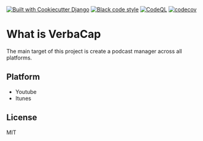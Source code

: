 [![Built with Cookiecutter Django](https://img.shields.io/badge/built%20with-Cookiecutter%20Django-ff69b4.svg?logo=cookiecutter)](https://github.com/cookiecutter/cookiecutter-django/)
[![Black code style](https://img.shields.io/badge/code%20style-black-000000.svg)](https://github.com/ambv/black)
[![CodeQL](https://github.com/Mirio/Verbacap/actions/workflows/codeql.yml/badge.svg?branch=main)](https://github.com/Mirio/Verbacap/actions/workflows/codeql.yml)
[![codecov](https://codecov.io/gh/Mirio/verbacap/branch/main/graph/badge.svg?token=KOIGVN4J99)](https://codecov.io/gh/Mirio/verbacap)


# What is VerbaCap
The main target of this project is create a podcast manager across all platforms.

## Platform
- Youtube
- Itunes

## License
MIT
